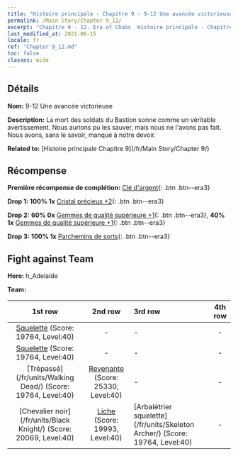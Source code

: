```yaml
---
title: "Histoire principale - Chapitre 9 - 9-12 Une avancée victorieuse"
permalink: /Main Story/Chapter 9_12/
excerpt: "Chapitre 9 - 12. Era of Chaos  Histoire principale - Chapitre 9_12. 9-12 Une avancée victorieuse"
last_modified_at: 2021-06-15
locale: fr
ref: "Chapter 9_12.md"
toc: false
classes: wide
---
```


## Détails

 **Nom:** 9-12 Une avancée victorieuse

 **Description:** La mort des soldats du Bastion sonne comme un véritable avertissement. Nous aurions pu les sauver, mais nous ne l'avons pas fait. Nous avons, sans le savoir, manqué à notre devoir.

 **Related to:** [Histoire principale Chapitre 9](/fr/Main Story/Chapter 9/)

## Récompense

 **Première récompense de complétion:** [Clé d'argent](/ItemsFR/con_693/){: .btn .btn--era3}

 **Drop 1:** **100% 1x** [Cristal précieux +2](/ItemsFR/mat_31/){: .btn .btn--era3}

 **Drop 2:** **60% 0x** [Gemmes de qualité supérieure +1](/ItemsFR/mat_23/){: .btn .btn--era3}, **40% 1x** [Gemmes de qualité supérieure +1](/ItemsFR/mat_23/){: .btn .btn--era3}

 **Drop 3:** **100% 1x** [Parchemins de sorts](/ItemsFR/con_694/){: .btn .btn--era3}


## Fight against Team
 **Hero:** h_Adelaide

 **Team:**


  | 1st row | 2nd row | 3rd row | 4th row |
  |:----:|:----:|:----|:----:|
  | [Squelette](/fr/units/Skeleton/) (Score: 19764, Level:40)  | - | - | - |
  | [Squelette](/fr/units/Skeleton/) (Score: 19764, Level:40)  | - | - | - |
  | [Trépassé](/fr/units/Walking Dead/) (Score: 19764, Level:40)  | [Revenante](/fr/units/Wight/) (Score: 25330, Level:40)  | - | - |
  | [Chevalier noir](/fr/units/Black Knight/) (Score: 20069, Level:40)  | [Liche](/fr/units/Lich/) (Score: 19993, Level:40)  | [Arbalétrier squelette](/fr/units/Skeleton Archer/) (Score: 19764, Level:40)  | - |


